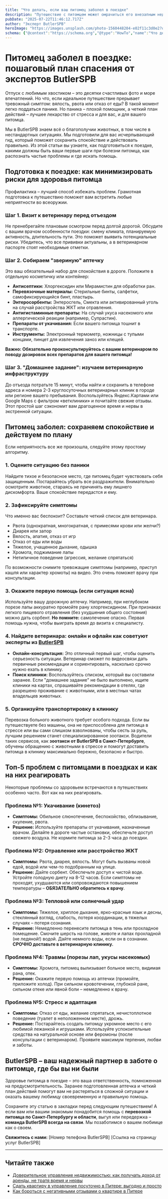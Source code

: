 ```yaml
---
title: "Что делать, если ваш питомец заболел в поездке"
description: "Путешествие с питомцем может омрачиться его внезапным недомоганием. Чтобы вы не растерялись в стрессовой ситуации, команда ButlerSPB подготовила подробную инструкцию. В нашей статье вы найдете советы по оказанию первой помощи, поиску ветеринарной клиники в незнакомом городе и список необходимого для дорожной аптечки. Сохраните, чтобы быть во всеоружии!"
pubDate: "2025-07-22T11:46:12.717Z"
author: "Эксперт ButlerSPB"
heroImage: "https://images.unsplash.com/photo-1560448204-e02f11c3d0e2?q=80&w=2070&auto=format&fit=crop"
schema: {"@context":"https://schema.org","@type":"HowTo","name":"Что делать, если ваш питомец заболел в поездке","description":"Путешествие с питомцем может омрачиться его внезапным недомоганием. Чтобы вы не растерялись в стрессовой ситуации, команда ButlerSPB подготовила подробную инструкцию. В нашей статье вы найдете советы по оказанию первой помощи, поиску ветеринарной клиники в незнакомом городе и список необходимого для дорожной аптечки. Сохраните, чтобы быть во всеоружии!","image":{"@type":"ImageObject","url":"https://images.unsplash.com/photo-1560448204-e02f11c3d0e2?q=80&w=2070&auto=format&fit=crop"},"aggregateRating":{"@type":"AggregateRating","ratingValue":"4.8","reviewCount":562,"bestRating":"5","worstRating":"1"},"publisher":{"@type":"Organization","name":"Блог ButlerSPB","logo":{"@type":"ImageObject","url":"https://butlerspb-blog.netlify.app/favicon.ico"}},"mainEntityOfPage":{"@type":"WebPage","@id":"https://butlerspb-blog.netlify.app/blog/chto-delat-esli-vash-pitomec-zabolel-v-poezdke/"}}
---
```


# Питомец заболел в поездке: пошаговый план спасения от экспертов ButlerSPB

Отпуск с любимым хвостиком – это десятки счастливых фото и море впечатлений. Но что, если идеальное путешествие прерывает тревожный симптом: вялость, рвота или отказ от еды? В такой момент легко поддаться панике. Но паника – плохой помощник, а четкий план действий – лучшее лекарство от стресса и для вас, и для вашего питомца.

Мы в ButlerSPB знаем всё о благополучии животных, в том числе в нестандартных ситуациях. Мы подготовили для вас исчерпывающий гид, который поможет сохранить спокойствие и действовать правильно. Из этой статьи вы узнаете, как подготовиться к поездке, какими должны быть ваши первые шаги при болезни питомца, как распознать частые проблемы и где искать помощь.

## Подготовка к поездке: как минимизировать риски для здоровья питомца

Профилактика – лучший способ избежать проблем. Грамотная подготовка к путешествию поможет вам встретить любые неприятности во всеоружии.

### Шаг 1. Визит к ветеринару перед отъездом

Не пренебрегайте плановым осмотром перед долгой дорогой. Обсудите с вашим врачом особенности поездки: смену климата, планируемую активность, длительность пути. Это поможет выявить потенциальные риски. Убедитесь, что все прививки актуальны, а в ветеринарном паспорте стоят необходимые отметки.

### Шаг 2. Собираем "звериную" аптечку

Это ваш обязательный набор для спокойствия в дороге. Положите в отдельную косметичку или контейнер:

*   **Антисептики:** Хлоргексидин или Мирамистин для обработки ран.
*   **Перевязочные материалы:** Стерильные бинты, салфетки, самофиксирующийся бинт, пластырь.
*   **Энтеросорбенты:** Энтеросгель, Смекта или активированный уголь на случай расстройства ЖКТ или отравления.
*   **Антигистаминные препараты:** На случай укуса насекомого или аллергической реакции (например, Супрастин).
*   **Препараты от укачивания:** Если вашего питомца тошнит в транспорте.
*   **Инструменты:** Электронный термометр, ножницы с тупыми концами, пинцет для извлечения заноз или клещей.

**Важно: Обязательно проконсультируйтесь с вашим ветеринаром по поводу дозировок всех препаратов для вашего питомца!**

### Шаг 3. "Домашнее задание": изучаем ветеринарную инфраструктуру

До отъезда потратьте 15 минут, чтобы найти и сохранить в телефоне адреса и номера 2-3 круглосуточных ветеринарных клиник в городе или регионе вашего пребывания. Воспользуйтесь Яндекс.Картами или Google Maps с фильтром «ветклиники» и почитайте свежие отзывы. Этот простой шаг сэкономит вам драгоценное время и нервы в экстренной ситуации.

## Питомец заболел: сохраняем спокойствие и действуем по плану

Если неприятность все же произошла, следуйте этому простому алгоритму.

### 1. Оцените ситуацию без паники

Найдите тихое и безопасное место, где питомец будет чувствовать себя защищенным. Постарайтесь убрать все раздражители. Внимательно осмотрите животное, стараясь не причинять ему лишнего дискомфорта. Ваше спокойствие передастся и ему.

### 2. Зафиксируйте симптомы

Что именно вас беспокоит? Составьте четкий список для ветеринара.
*   Рвота (однократная, многократная, с примесями крови или желчи?)
*   Диарея или запор
*   Вялость, апатия, отказ от игр
*   Отказ от еды или воды
*   Тяжелое, учащенное дыхание, одышка
*   Хромота, поджимание лапы
*   Нетипичное поведение (агрессия, желание спрятаться)

По возможности снимите тревожащие симптомы (например, приступ кашля или характер хромоты) на видео. Это очень поможет врачу при консультации.

### 3. Окажите первую помощь (если ситуация ясна)

Используйте вашу дорожную аптечку. Например, при неглубоком порезе лапы аккуратно промойте рану хлоргексидином. При признаках легкого пищевого отравления (без ухудшения общего состояния) можно дать сорбент. **Но помните:** самолечение опасно. Первая помощь нужна, чтобы выиграть время до визита к специалисту.

### 4. Найдите ветеринара: онлайн и офлайн как советуют эксперты из <a href="https://butlerspb.ru" target="_blank" rel="nofollow">ButlerSPB</a>

*   **Онлайн-консультация:** Это отличный первый шаг, чтобы оценить серьезность ситуации. Ветеринар сможет по видеосвязи дать первичные рекомендации и сориентировать, насколько срочно нужно ехать в клинику.
*   **Поиск клиники:** Воспользуйтесь списком, который вы составили заранее. Если "домашнее задание" не было выполнено, ищите клиники на картах, спрашивайте рекомендации в отелях, где разрешено проживание с животными, или в местных чатах владельцев животных.

### 5. Организуйте транспортировку в клинику

Перевозка больного животного требует особого подхода. Если вы путешествуете без машины, она не приспособлена для питомца в стрессе или вы сами слишком взволнованы, чтобы сесть за руль, лучшим решением станет специализированное зоотакси. Водители таких сервисов, как **зоотакси от ButlerSPB в Санкт-Петербурге**, обучены обращению с животными в стрессе и помогут доставить питомца в клинику максимально бережно, безопасно и быстро.

## Топ-5 проблем с питомцами в поездках и как на них реагировать

Некоторые проблемы со здоровьем встречаются в путешествиях особенно часто. Вот как на них реагировать.

### Проблема №1: Укачивание (кинетоз)

*   **Симптомы:** Обильное слюнотечение, беспокойство, облизывание, скуление, рвота.
*   **Решение:** Используйте препараты от укачивания, назначенные врачом. Делайте в дороге частые остановки, обеспечьте доступ свежего воздуха. Не кормите питомца за 2-3 часа до поездки.

### Проблема №2: Отравление или расстройство ЖКТ

*   **Симптомы:** Рвота, диарея, вялость. Могут быть вызваны новой едой, водой или чем-то подобранным на улице.
*   **Решение:** Дайте сорбент. Обеспечьте доступ к чистой воде. Устройте голодную диету на 8-12 часов. Если симптомы не проходят, ухудшаются или сопровождаются повышением температуры – **ОБЯЗАТЕЛЬНО обратитесь к врачу**.

### Проблема №3: Тепловой или солнечный удар

*   **Симптомы:** Тяжелое, хриплое дыхание, ярко-красные язык и десны, стеклянный взгляд, слабость, потеря координации, в тяжелых случаях – потеря сознания.
*   **Решение:** Немедленно перенесите питомца в тень или прохладное помещение. Смочите шерсть на голове, животе и лапах прохладной (не ледяной!) водой. Дайте немного воды, если он в сознании. **СРОЧНО доставьте в ветеринарную клинику.**

### Проблема №4: Травмы (порезы лап, укусы насекомых)

*   **Симптомы:** Хромота, питомец вылизывает больное место, видимая рана, отек.
*   **Решение:** Окажите первую помощь из аптечки (промойте, приложите холод). При сильном кровотечении, глубокой ране, сильном отеке или явной боли – немедленно к врачу.

### Проблема №5: Стресс и адаптация

*   **Симптомы:** Отказ от еды, желание спрятаться, нечистоплотное поведение (туалет в неположенном месте), дрожь.
*   **Решение:** Постарайтесь создать питомцу укромное место с его любимой лежанкой и игрушками. Используйте успокоительные средства на натуральной основе или феромоны (после консультации с ветеринаром). Проявите максимум терпения, любви и заботы.

## ButlerSPB – ваш надежный партнер в заботе о питомце, где бы вы ни были

Здоровье питомца в поездке – это ваша ответственность, помноженная на предусмотрительность. Заранее подготовленная аптечка и четкий план действий помогут вам не растеряться в сложной ситуации и оказать вашему любимцу своевременную и правильную помощь.

Сохраните эту статью в закладки перед следующим путешествием! А если вам или вашим знакомым понадобится помощь с **перевозкой питомца по Санкт-Петербургу и области**, выгул или передержка – **команда ButlerSPB всегда на связи**. Мы позаботимся о вашем любимце как о своем.

**Свяжитесь с нами:**
[Номер телефона ButlerSPB]
[Ссылка на страницу услуг ButlerSPB]

---

## Читайте также

*   [Доверительное управление недвижимостью: как получать доход от аренды, не тратя время и нервы](/blog/doveritelnoe-upravlenie-v-nedvizhimosti/)
*   [Сдать квартиру в управление посуточно в Питере: выгодно и просто](/blog/sdat-kvartiru-v-upravlenie-posutochno-v-pitere/)
*   [Как бороться с негативными отзывами о квартире в Питере](/blog/kak-borotsya-s-negativnymi-otzyvami-o-kvartire-v-pitere/)
